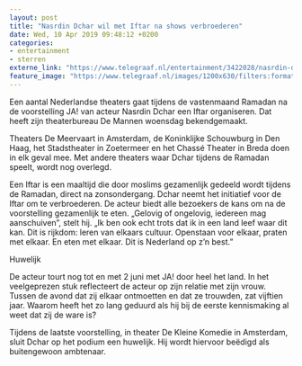 ```yaml
---
layout: post
title: "Nasrdin Dchar wil met Iftar na shows verbroederen"
date: Wed, 10 Apr 2019 09:48:12 +0200
categories: 
- entertainment 
- sterren 
externe_link: "https://www.telegraaf.nl/entertainment/3422028/nasrdin-dchar-wil-met-iftar-na-shows-verbroederen"
feature_image: "https://www.telegraaf.nl/images/1200x630/filters:format(jpeg):quality(80)/cdn-kiosk-api.telegraaf.nl/97bd61c8-5b80-11e9-b689-0217670beecd.jpg"
---
```


<p class="intro">Een aantal Nederlandse theaters gaat tijdens de vastenmaand Ramadan na de voorstelling JA! van acteur Nasrdin Dchar een Iftar organiseren. Dat heeft zijn theaterbureau De Mannen woensdag bekendgemaakt.</p> <p>Theaters De Meervaart in Amsterdam, de Koninklijke Schouwburg in Den Haag, het Stadstheater in Zoetermeer en het Chassé Theater in Breda doen in elk geval mee. Met andere theaters waar Dchar tijdens de Ramadan speelt, wordt nog overlegd.</p><p>Een Iftar is een maaltijd die door moslims gezamenlijk gedeeld wordt tijdens de Ramadan, direct na zonsondergang. Dchar neemt het initiatief voor de Iftar om te verbroederen. De acteur biedt alle bezoekers de kans om na de voorstelling gezamenlijk te eten. „Gelovig of ongelovig, iedereen mag aanschuiven”, stelt hij. „Ik ben ook echt trots dat ik in een land leef waar dit kan. Dit is rijkdom: leren van elkaars cultuur. Openstaan voor elkaar, praten met elkaar. En eten met elkaar. Dit is Nederland op z’n best.”</p><p>Huwelijk</p><p>De acteur tourt nog tot en met 2 juni met JA! door heel het land. In het veelgeprezen stuk reflecteert de acteur op zijn relatie met zijn vrouw. Tussen de avond dat zij elkaar ontmoetten en dat ze trouwden, zat vijftien jaar. Waarom heeft het zo lang geduurd als hij bij de eerste kennismaking al weet dat zij de ware is?</p><p>Tijdens de laatste voorstelling, in theater De Kleine Komedie in Amsterdam, sluit Dchar op het podium een huwelijk. Hij wordt hiervoor beëdigd als buitengewoon ambtenaar.</p>

